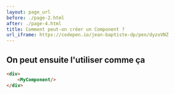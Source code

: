 ```yaml
---
layout: page_url
before: ./page-2.html
after: ./page-4.html
title: Comment peut-on créer un Component ?
url_iframe: https://codepen.io/jean-baptiste-dp/pen/dyzoVNZ
---
```


## On peut ensuite l'utiliser comme ça

```html
<div>
    <MyComponent/>
</div>
```